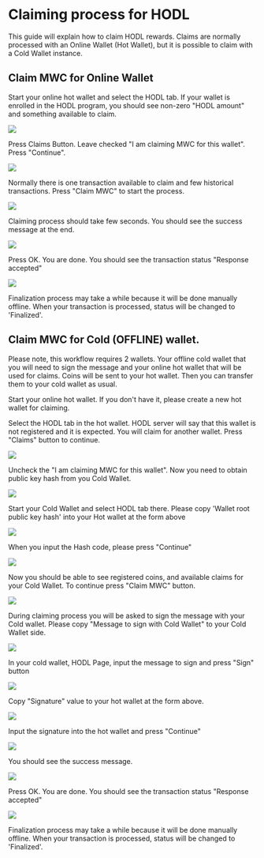# Claiming process for HODL

This guide will explain how to claim HODL rewards.
Claims are normally processed with an Online Wallet (Hot Wallet), but it is possible to claim with a Cold Wallet instance.

## Claim MWC for Online Wallet

Start your online hot wallet and select the HODL tab. If your wallet is enrolled in the HODL program, you should see non-zero "HODL amount" and something available to claim.

![](hodl_claims_images/hodl_page.png)

Press Claims Button. Leave checked "I am claiming MWC for this wallet". Press "Continue".

![](hodl_claims_images/claim_hash.png)

Normally there is one transaction available to claim and few historical transactions. Press "Claim MWC" to start the process.

![](hodl_claims_images/claims_page.png)

Claiming process should take few seconds. You should see the success message at the end.

![](hodl_claims_images/49bb35a8.png)

Press OK. You are done. You should see the transaction status "Response accepted"

![](hodl_claims_images/claiming_done.png)

Finalization process may take a while because it will be done manually offline. When your transaction is processed,
status will be changed to 'Finalized'.


## Claim MWC for Cold (OFFLINE) wallet.

Please note, this workflow requires 2 wallets. Your offline cold wallet that you will need to sign the message and your online hot wallet that 
will be used for claims. Coins will be sent to your hot wallet. Then you can transfer them to your cold wallet as usual.

Start your online hot wallet. If you don't have it, please create a new hot wallet for claiming.

Select the HODL tab in the hot wallet. HODL server will say that this wallet is not registered and it is expected. You will claim for another wallet.
Press "Claims" button to continue.

![](hodl_claims_images/Hodl_not_registered.png)

Uncheck the "I am claiming MWC for this wallet". Now you need to obtain public key hash from you Cold Wallet.

![](hodl_claims_images/claim_for_cold1.png)

Start your Cold Wallet and select HODL tab there. Please copy 'Wallet root public key hash' into your Hot wallet at the form above

![](hodl_claims_images/hodl_cold1.png)

When you input the Hash code, please press "Continue"

![](hodl_claims_images/hodl_claim_with_hash.png)

Now you should be able to see registered coins, and available claims for your Cold Wallet. To continue press "Claim MWC" button.

![](hodl_claims_images/claims_page.png)

During claiming process you will be asked to sign the message with your Cold wallet. Please copy "Message to sign with Cold Wallet" to your Cold Wallet side. 

![](hodl_claims_images/hot_sign_massage.png)

In your cold wallet, HODL Page, input the message to sign and press "Sign" button

![](hodl_claims_images/cold_sign1.png)

Copy "Signature" value to your hot wallet at the form above.

![](hodl_claims_images/Cold_sign2.png)

Input the signature into the hot wallet and press "Continue"

![](hodl_claims_images/hot_signature.png)

You should see the success message.

![](hodl_claims_images/hot_claim_ok.png)

Press OK. You are done. You should see the transaction status "Response accepted"

![](hodl_claims_images/claiming_done.png)

Finalization process may take a while because it will be done manually offline. When your transaction is processed,
status will be changed to 'Finalized'.
